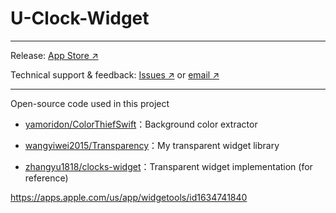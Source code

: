 # U-Clock-Widget

---

Release: [App Store ↗](https://apps.apple.com/us/app/uclock-widget/id1622170600)

Technical support & feedback: [Issues ↗](https://github.com/wangyiwei2015/U-Clock-Widget/issues) or [email ↗](mailto:wangyw.dev@outlook.com)

---

Open-source code used in this project

- [yamoridon/ColorThiefSwift](https://github.com/yamoridon/ColorThiefSwift)：Background color extractor

- [wangyiwei2015/Transparency](https://github.com/wangyiwei2015/Transparency)：My transparent widget library

- [zhangyu1818/clocks-widget](https://github.com/zhangyu1818/clocks-widget)：Transparent widget implementation (for reference)

https://apps.apple.com/us/app/widgetools/id1634741840